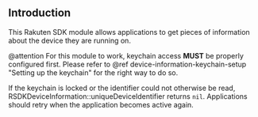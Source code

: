 ## Introduction
This Rakuten SDK module allows applications to get pieces of information about
the device they are running on.

@attention For this module to work, keychain access **MUST** be properly
 configured first. Please refer to @ref device-information-keychain-setup "Setting up the keychain"
 for the right way to do so.

If the keychain is locked or the identifier could not otherwise be read, RSDKDeviceInformation::uniqueDeviceIdentifier
returns `nil`. Applications should retry when the application becomes active again.

